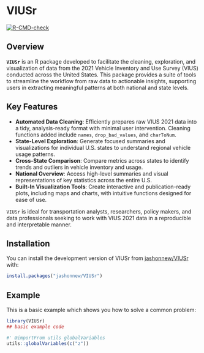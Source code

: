
<!-- README.md is generated from README.Rmd. Please edit that file -->

# VIUSr

<!-- badges: start -->

[![R-CMD-check](https://github.com/jashonnew/VIUSr/actions/workflows/R-CMD-check.yaml/badge.svg)](https://github.com/jashonnew/VIUSr/actions/workflows/R-CMD-check.yaml)
<!-- badges: end -->

## Overview

**`VIUSr`** is an R package developed to facilitate the cleaning,
exploration, and visualization of data from the 2021 Vehicle Inventory
and Use Survey (VIUS) conducted across the United States. This package
provides a suite of tools to streamline the workflow from raw data to
actionable insights, supporting users in extracting meaningful patterns
at both national and state levels.

## Key Features

- **Automated Data Cleaning**: Efficiently prepares raw VIUS 2021 data
  into a tidy, analysis-ready format with minimal user intervention.
  Cleaning functions added include `names`, `drop_bad_values`, and
  `charToNum`.
- **State-Level Exploration**: Generate focused summaries and
  visualizations for individual U.S. states to understand regional
  vehicle usage patterns.
- **Cross-State Comparison**: Compare metrics across states to identify
  trends and outliers in vehicle inventory and usage.
- **National Overview**: Access high-level summaries and visual
  representations of key statistics across the entire U.S.
- **Built-In Visualization Tools**: Create interactive and
  publication-ready plots, including maps and charts, with intuitive
  functions designed for ease of use.

`VIUSr` is ideal for transportation analysts, researchers, policy
makers, and data professionals seeking to work with VIUS 2021 data in a
reproducible and interpretable manner.

## Installation

You can install the development version of VIUSr from
[jashonnew/VIUSr](https://github.com/jashonnew/VIUSr) with:

``` r
install.packages("jashonnew/VIUSr")
```

## Example

This is a basic example which shows you how to solve a common problem:

``` r
library(VIUSr)
## basic example code
```

``` r
#' @importFrom utils globalVariables
utils::globalVariables(c("z"))
```
